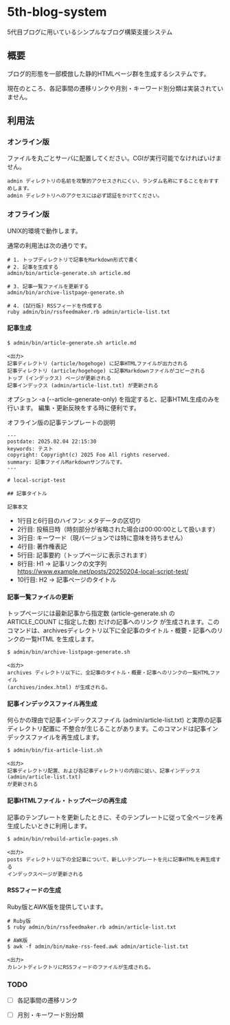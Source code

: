 # 5th-blog-system

5代目ブログに用いているシンプルなブログ構築支援システム

## 概要

ブログ的形態を一部模倣した静的HTMLページ群を生成するシステムです。

現在のところ、各記事間の遷移リンクや月別・キーワード別分類は実装されていません。

## 利用法

### オンライン版

ファイルを丸ごとサーバに配置してください。CGIが実行可能でなければいけません。

    admin ディレクトリの名前を攻撃的アクセスされにくい、ランダム名称にすることをおすすめします。
    admin ディレクトリへのアクセスには必ず認証をかけてください。

### オフライン版

UNIX的環境で動作します。

通常の利用法は次の通りです。

    # 1. トップディレクトリで記事をMarkdown形式で書く
    # 2. 記事を生成する
    admin/bin/article-generate.sh article.md
    
    # 3. 記事一覧ファイルを更新する
    admin/bin/archive-listpage-generate.sh
    
    # 4. (試行版) RSSフィードを作成する
    ruby admin/bin/rssfeedmaker.rb admin/article-list.txt

#### 記事生成

    $ admin/bin/article-generate.sh article.md
    
    <出力>
    記事ディレクトリ (article/hogehoge) に記事HTMLファイルが出力される
    記事ディレクトリ (article/hogehoge) に記事Markdownファイルがコピーされる
    トップ (インデックス) ページが更新される
    記事インデックス (admin/article-list.txt) が更新される

オプション -a (--article-generate-only) を指定すると、記事HTML生成のみを行います。
編集・更新反映をする時に便利です。

オフライン版の記事テンプレートの説明

    ---
    postdate: 2025.02.04 22:15:30
    keywords: テスト
    copyright: Copyright(c) 2025 Foo All rights reserved.
    summary: 記事ファイルMarkdownサンプルです。
    ---
    
    # local-script-test
    
    ## 記事タイトル
    
    記事本文

- 1行目と6行目のハイフン: メタデータの区切り
- 2行目: 投稿日時（時刻部分が省略された場合は00:00:00として扱います）
- 3行目: キーワード（現バージョンでは特に意味を持ちません）
- 4行目: 著作権表記
- 5行目: 記事要約（トップページに表示されます）
- 8行目: H1 -> 記事リンクの文字列 https://www.example.net/posts/20250204-local-script-test/
- 10行目: H2 -> 記事ページのタイトル

#### 記事一覧ファイルの更新

トップページには最新記事から指定数 (article-generate.sh の ARTICLE_COUNT に指定した数) だけの記事へのリンク
が生成されます。このコマンドは、archivesディレクトリ以下に全記事のタイトル・概要・記事へのリンクの一覧HTML
を生成します。

    $ admin/bin/archive-listpage-generate.sh

    <出力>
    archives ディレクトリ以下に、全記事のタイトル・概要・記事へのリンクの一覧HTMLファイル
    (archives/index.html) が生成される。

#### 記事インデックスファイル再生成

何らかの理由で記事インデックスファイル (admin/article-list.txt) と実際の記事ディレクトリ配置に
不整合が生じることがあります。このコマンドは記事インデックスファイルを再生成します。

    $ admin/bin/fix-article-list.sh
    
    <出力>
    記事ディレクトリ配置、および各記事ディレクトリの内容に従い、記事インデックス (admin/article-list.txt)
    が更新される

#### 記事HTMLファイル・トップページの再生成

記事のテンプレートを更新したときに、そのテンプレートに従って全ページを再生成したいときに利用します。

    $ admin/bin/rebuild-article-pages.sh
    
    <出力>
    posts ディレクトリ以下の全記事について、新しいテンプレートを元に記事HTMLを再生成する
    インデックスページが更新される

#### RSSフィードの生成

Ruby版とAWK版を提供しています。

    # Ruby版
    $ ruby admin/bin/rssfeedmaker.rb admin/article-list.txt
    
    # AWK版
    $ awk -f admin/bin/make-rss-feed.awk admin/article-list.txt
    
    <出力>
    カレントディレクトリにRSSフィードのファイルが生成される。

### TODO

- [ ] 各記事間の遷移リンク
- [ ] 月別・キーワード別分類

